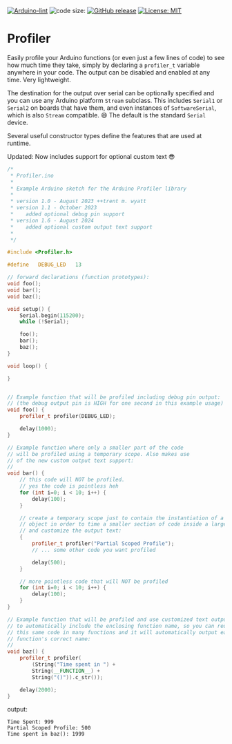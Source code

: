 <!-- [![Arduino CI](https://github.com/ripred/Profiler/workflows/Arduino%20CI/badge.svg)](https://github.com/marketplace/actions/arduino_ci) -->
[![Arduino-lint](https://github.com/ripred/Profiler/actions/workflows/arduino-lint.yml/badge.svg)](https://github.com/ripred/Profiler/actions/workflows/arduino-lint.yml)
![code size:](https://img.shields.io/github/languages/code-size/ripred/Profiler)
[![GitHub release](https://img.shields.io/github/release/ripred/Profiler.svg?maxAge=3600)](https://github.com/ripred/Profiler/releases)
[![License: MIT](https://img.shields.io/badge/license-MIT-blue.svg)](https://github.com/ripred/Profiler/blob/master/LICENSE)


# Profiler
Easily profile your Arduino functions (or even just a few lines of code) to see how much time they take, simply by declaring a `profiler_t` variable anywhere in your code. The output can be disabled and enabled at any time. Very lightweight. 

The destination for the output over serial can be optionally specified and you can use any Arduino platform `Stream` subclass. This includes `Serial1` or `Serial2` on boards that have them, and even instances of `SoftwareSerial`, which is also `Stream` compatible. 😄 The default is the standard `Serial` device.

Several useful constructor types define the features that are used at runtime.

Updated: Now includes support for optional custom text 😎

```cpp
/*
 * Profiler.ino
 *
 * Example Arduino sketch for the Arduino Profiler library
 *
 * version 1.0 - August 2023 ++trent m. wyatt
 * version 1.1 - October 2023
 *    added optional debug pin support
 * version 1.6 - August 2024
 *    added optional custom output text support
 *
 */

#include <Profiler.h>

#define   DEBUG_LED   13

// forward declarations (function prototypes):
void foo();
void bar();
void baz();

void setup() {
    Serial.begin(115200);
    while (!Serial);

    foo();
    bar();
    baz();
}

void loop() {

}


// Example function that will be profiled including debug pin output:
// (the debug output pin is HIGH for one second in this example usage)
void foo() {
    profiler_t profiler(DEBUG_LED);

    delay(1000);
}

// Example function where only a smaller part of the code
// will be profiled using a temporary scope. Also makes use 
// of the new custom output text support:
//
void bar() {
    // this code will NOT be profiled.
    // yes the code is pointless heh
    for (int i=0; i < 10; i++) {
        delay(100);
    }

    // create a temporary scope just to contain the instantiation of a profiler_t
    // object in order to time a smaller section of code inside a larger section
    // and customize the output text:
    {
        profiler_t profiler("Partial Scoped Profile");
        // ... some other code you want profiled

        delay(500);
    }

    // more pointless code that will NOT be profiled
    for (int i=0; i < 10; i++) {
        delay(100);
    }
}

// Example function that will be profiled and use customized text output
// to automatically include the enclosing function name, so you can reuse 
// this same code in many functions and it will automatically output each
// function's correct name:
//
void baz() {
    profiler_t profiler(
        (String("Time spent in ") + 
        String(__FUNCTION__) + 
        String("()")).c_str());

    delay(2000);
}
```

output:

```console
Time Spent: 999
Partial Scoped Profile: 500
Time spent in baz(): 1999
```
